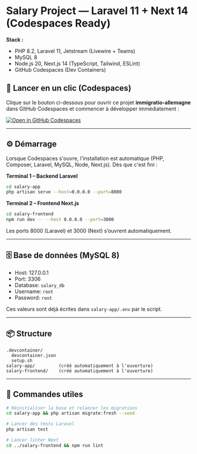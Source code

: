 # Salary Project — Laravel 11 + Next 14 (Codespaces Ready)

**Stack :**
- PHP 8.2, Laravel 11, Jetstream (Livewire + Teams)
- MySQL 8
- Node.js 20, Next.js 14 (TypeScript, Tailwind, ESLint)
- GitHub Codespaces (Dev Containers)

## 🚀 Lancer en un clic (Codespaces)
Clique sur le bouton ci-dessous pour ouvrir ce projet **immigratio-allemagne** dans GitHub Codespaces et commencer à développer immédiatement :

[![Open in GitHub Codespaces](https://github.com/codespaces/badge.svg)](https://github.com/codespaces/new?hide_repo_select=true&ref=main&repo=webservicesebs-ctrl%2Fimmigratio-allemagne)

---

## ⚙️ Démarrage
Lorsque Codespaces s'ouvre, l'installation est automatique (PHP, Composer, Laravel, MySQL, Node, Next.js).
Dès que c'est fini :

**Terminal 1 – Backend Laravel**
```bash
cd salary-app
php artisan serve --host=0.0.0.0 --port=8000
```

**Terminal 2 – Frontend Next.js**
```bash
cd salary-frontend
npm run dev -- --host 0.0.0.0 --port=3000
```

Les ports 8000 (Laravel) et 3000 (Next) s’ouvrent automatiquement.

---

## 🗄️ Base de données (MySQL 8)
- Host: 127.0.0.1
- Port: 3306
- Database: `salary_db`
- Username: `root`
- Password: `root`

Ces valeurs sont déjà écrites dans `salary-app/.env` par le script.

---

## 📦 Structure
```text
.devcontainer/
  devcontainer.json
  setup.sh
salary-app/         (créé automatiquement à l'ouverture)
salary-frontend/    (créé automatiquement à l'ouverture)
```

---

## 🧰 Commandes utiles
```bash
# Réinitialiser la base et relancer les migrations
cd salary-app && php artisan migrate:fresh --seed

# Lancer des tests Laravel
php artisan test

# Lancer linter Next
cd ../salary-frontend && npm run lint
```
